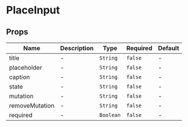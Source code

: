 # PlaceInput

## Props

<!-- @vuese:PlaceInput:props:start -->
|Name|Description|Type|Required|Default|
|---|---|---|---|---|
|title|-|`String`|`false`|-|
|placeholder|-|`String`|`false`|-|
|caption|-|`String`|`false`|-|
|state|-|`String`|`false`|-|
|mutation|-|`String`|`false`|-|
|removeMutation|-|`String`|`false`|-|
|required|-|`Boolean`|`false`|-|

<!-- @vuese:PlaceInput:props:end -->


